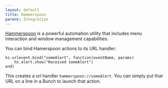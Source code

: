 ```yaml
---
layout: default
title: Hammerspoon
parent: Integration
---
```

[Hammerspoon](https://www.hammerspoon.org/) is a powerful automation utility that includes menu interaction and window management capabilities.

You can bind Hamerspoon actions to its URL handler:

```
hs.urlevent.bind("someAlert", function(eventName, params)
    hs.alert.show("Received someAlert")
end)
```

This creates a url handler `hammerspoon://someAlert`. You can simply put that URL on a line in a Bunch to launch that action.
